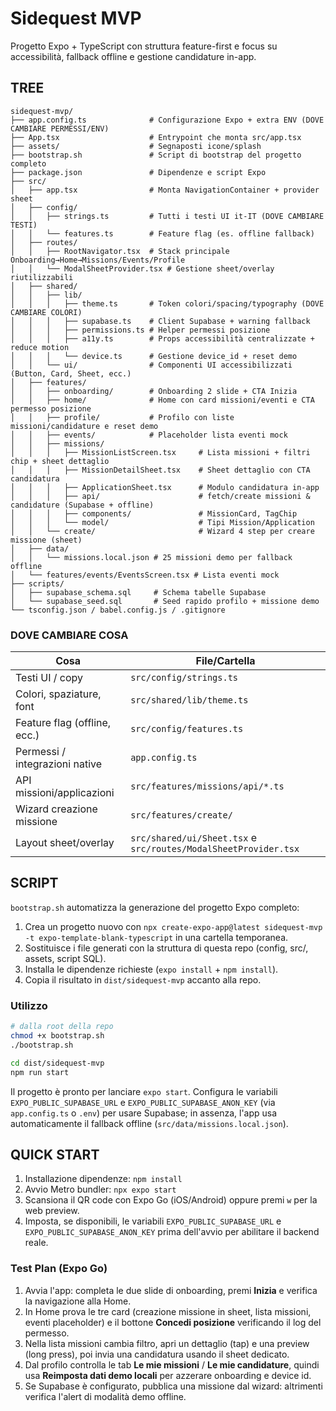 # Sidequest MVP

Progetto Expo + TypeScript con struttura feature-first e focus su accessibilità, fallback offline e gestione candidature in-app.

## TREE
```
sidequest-mvp/
├── app.config.ts              # Configurazione Expo + extra ENV (DOVE CAMBIARE PERMESSI/ENV)
├── App.tsx                    # Entrypoint che monta src/app.tsx
├── assets/                    # Segnaposti icone/splash
├── bootstrap.sh               # Script di bootstrap del progetto completo
├── package.json               # Dipendenze e script Expo
├── src/
│   ├── app.tsx                # Monta NavigationContainer + provider sheet
│   ├── config/
│   │   ├── strings.ts         # Tutti i testi UI it-IT (DOVE CAMBIARE TESTI)
│   │   └── features.ts        # Feature flag (es. offline fallback)
│   ├── routes/
│   │   ├── RootNavigator.tsx  # Stack principale Onboarding→Home→Missions/Events/Profile
│   │   └── ModalSheetProvider.tsx # Gestione sheet/overlay riutilizzabili
│   ├── shared/
│   │   ├── lib/
│   │   │   ├── theme.ts       # Token colori/spacing/typography (DOVE CAMBIARE COLORI)
│   │   │   ├── supabase.ts    # Client Supabase + warning fallback
│   │   │   ├── permissions.ts # Helper permessi posizione
│   │   │   ├── a11y.ts        # Props accessibilità centralizzate + reduce motion
│   │   │   └── device.ts      # Gestione device_id + reset demo
│   │   └── ui/                # Componenti UI accessibilizzati (Button, Card, Sheet, ecc.)
│   ├── features/
│   │   ├── onboarding/        # Onboarding 2 slide + CTA Inizia
│   │   ├── home/              # Home con card missioni/eventi e CTA permesso posizione
│   │   ├── profile/           # Profilo con liste missioni/candidature e reset demo
│   │   ├── events/            # Placeholder lista eventi mock
│   │   ├── missions/
│   │   │   ├── MissionListScreen.tsx     # Lista missioni + filtri chip + sheet dettaglio
│   │   │   ├── MissionDetailSheet.tsx    # Sheet dettaglio con CTA candidatura
│   │   │   ├── ApplicationSheet.tsx      # Modulo candidatura in-app
│   │   │   ├── api/                      # fetch/create missioni & candidature (Supabase + offline)
│   │   │   ├── components/               # MissionCard, TagChip
│   │   │   └── model/                    # Tipi Mission/Application
│   │   └── create/                       # Wizard 4 step per creare missione (sheet)
│   ├── data/
│   │   └── missions.local.json # 25 missioni demo per fallback offline
│   └── features/events/EventsScreen.tsx # Lista eventi mock
├── scripts/
│   ├── supabase_schema.sql     # Schema tabelle Supabase
│   └── supabase_seed.sql       # Seed rapido profilo + missione demo
└── tsconfig.json / babel.config.js / .gitignore
```

### DOVE CAMBIARE COSA
| Cosa | File/Cartella |
| --- | --- |
| Testi UI / copy | `src/config/strings.ts` |
| Colori, spaziature, font | `src/shared/lib/theme.ts` |
| Feature flag (offline, ecc.) | `src/config/features.ts` |
| Permessi / integrazioni native | `app.config.ts` |
| API missioni/applicazioni | `src/features/missions/api/*.ts` |
| Wizard creazione missione | `src/features/create/` |
| Layout sheet/overlay | `src/shared/ui/Sheet.tsx` e `src/routes/ModalSheetProvider.tsx` |

## SCRIPT
`bootstrap.sh` automatizza la generazione del progetto Expo completo:

1. Crea un progetto nuovo con `npx create-expo-app@latest sidequest-mvp -t expo-template-blank-typescript` in una cartella temporanea.
2. Sostituisce i file generati con la struttura di questa repo (config, src/, assets, script SQL).
3. Installa le dipendenze richieste (`expo install` + `npm install`).
4. Copia il risultato in `dist/sidequest-mvp` accanto alla repo.

### Utilizzo
```bash
# dalla root della repo
chmod +x bootstrap.sh
./bootstrap.sh

cd dist/sidequest-mvp
npm run start
```
Il progetto è pronto per lanciare `expo start`. Configura le variabili `EXPO_PUBLIC_SUPABASE_URL` e `EXPO_PUBLIC_SUPABASE_ANON_KEY` (via `app.config.ts` o `.env`) per usare Supabase; in assenza, l'app usa automaticamente il fallback offline (`src/data/missions.local.json`).

## QUICK START
1. Installazione dipendenze: `npm install`
2. Avvio Metro bundler: `npx expo start`
3. Scansiona il QR code con Expo Go (iOS/Android) oppure premi `w` per la web preview.
4. Imposta, se disponibili, le variabili `EXPO_PUBLIC_SUPABASE_URL` e `EXPO_PUBLIC_SUPABASE_ANON_KEY` prima dell'avvio per abilitare il backend reale.

### Test Plan (Expo Go)
1. Avvia l'app: completa le due slide di onboarding, premi **Inizia** e verifica la navigazione alla Home.
2. In Home prova le tre card (creazione missione in sheet, lista missioni, eventi placeholder) e il bottone **Concedi posizione** verificando il log del permesso.
3. Nella lista missioni cambia filtro, apri un dettaglio (tap) e una preview (long press), poi invia una candidatura usando il sheet dedicato.
4. Dal profilo controlla le tab **Le mie missioni** / **Le mie candidature**, quindi usa **Reimposta dati demo locali** per azzerare onboarding e device id.
5. Se Supabase è configurato, pubblica una missione dal wizard: altrimenti verifica l'alert di modalità demo offline.
